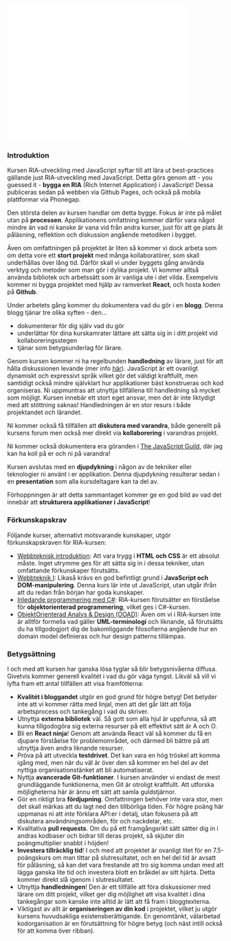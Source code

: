 
<iframe width="420" height="315" src="//www.youtube.com/embed/wZmRucW636M" frameborder="0" allowfullscreen></iframe>


### Introduktion

Kursen RIA-utveckling med JavaScript syftar till att lära ut best-practices gällande just RIA-utveckling med JavaScript. Detta görs genom att - you guessed it - **bygga en RIA** (Rich Internet Application) i JavaScript! Dessa publiceras sedan på webben via Github Pages, och också på mobila plattformar via Phonegap.

Den största delen av kursen handlar om detta bygge. Fokus är inte på målet utan på **processen**. Applikationens omfattning kommer därför vara något mindre än vad ni kanske är vana vid från andra kurser, just för att ge plats åt påläsning, reflektion och diskussion angående metodiken i bygget.

Även om omfattningen på projektet är liten så kommer vi dock arbeta som om detta vore ett **stort projekt** med många kollaboratörer, som skall underhållas över lång tid. Därför skall vi under byggets gång använda verktyg och metoder som man gör i dylika projekt. Vi kommer alltså använda bibliotek och arbetssätt som är vanliga ute i det vilda. Exempelvis kommer ni bygga projektet med hjälp av ramverket **React**, och hosta koden på **Github**.

Under arbetets gång kommer du dokumentera vad du gör i en **blogg**. Denna blogg tjänar tre olika syften - den...

*    dokumenterar för dig själv vad du gör
*    underlättar för dina kurskamrater lättare att sätta sig in i ditt projekt vid kollaboreringsstegen
*    tjänar som betygsunderlag för lärare.

Genom kursen kommer ni ha regelbunden **handledning** av lärare, just för att hålla diskussionen levande (mer info [här](../handledning)). JavaScript är ett ovanligt dynamiskt och expressivt språk vilket gör det väldigt kraftfullt, men samtidigt också mindre självklart hur applikationer bäst konstrueras och kod organiseras. Ni uppmuntras att utnyttja tillfällena till handledning så mycket som möjligt. Kursen innebär ett stort eget ansvar, men det är inte liktydigt med att stöttning saknas! Handledningen är en stor resurs i både projektandet och lärandet.

Ni kommer också få tillfällen att **diskutera med varandra**, både generellt på kursens forum men också mer direkt via **kollaborering** i varandras projekt.

Ni kommer också dokumentera era göranden i [The JavaScript Guild](../guilden), där jag kan ha koll på er och ni på varandra!

Kursen avslutas med en **djupdykning** i någon av de tekniker eller teknologier ni använt i er applikation. Denna djupdykning resulterar sedan i en **presentation** som alla kursdeltagare kan ta del av. 

Förhoppningen är att detta sammantaget kommer ge en god bild av vad det innebär att **strukturera applikationer i JavaScript**!

### Förkunskapskrav

Följande kurser, alternativt motsvarande kunskaper, utgör förkunskapskraven för RIA-kursen: 

*   [Webbteknisk introduktion][1]: Att vara trygg i **HTML och CSS** är ett absolut måste. Inget utrymme ges för att sätta sig in i dessa tekniker, utan omfattande förkunskaper förutsätts.
*   [Webbteknik I][2]: Likaså krävs en god befintligt grund i **JavaScript och DOM-manipulering**. Denna kurs lär inte ut JavaScript, utan utgår ifrån att du redan från början har goda kunskaper.
*   [Inledande programmering med C#][3]: RIA-kursen förutsätter en förståelse för **objektorienterad programmering**, vilket ges i C#-kursen.
*   [ObjektOrienterad Analys &amp; Design (OOAD)][4]: Även om vi i RIA-kursen inte är alltför formella vad gäller **UML-terminologi** och liknande, så förutsätts du ha tillgodogjort dig de bakomliggande filosofierna angående hur en domain model definieras och hur design patterns tillämpas.


### Betygsättning

I och med att kursen har ganska lösa tyglar så blir betygsnivåerna diffusa. Givetvis kommer generell kvalitét i vad du gör väga tyngst. Likväl så vill vi lyfta fram ett antal tillfällen att visa framfötterna:

*   **Kvalitét i bloggandet** utgör en god grund för högre betyg! Det betyder inte att vi kommer rätta med linjal, men att det går lätt att följa arbetsprocess och tankegång i vad du skriver.
*   Utnyttja **externa bibliotek** väl. Så gott som alla hjul är uppfunna, så att kunna tillgodogöra sig externa resurser på ett effektivt sätt är A och O.
*   Bli en **React ninja**! Genom att använda React väl så kommer du få en djupare förståelse för problemområdet, och därmed bli bättre på att utnyttja även andra liknande resurser.
*   Pröva på att utveckla **testdrivet**. Det kan vara en hög tröskel att komma igång med, men när du väl är över den så kommer en hel del av det nyttiga organisationstänket att bli automatiserat.
*   Nyttja **avancerade Git-funktioner**. I kursen använder vi endast de mest grundläggande funktionerna, men Git är otroligt kraftfullt. Att utforska möjligheterna här är ännu ett sätt att samla guldstjärnor.
*   Gör en riktigt bra **fördjupning**. Omfattningen behöver inte vara stor, men det skall märkas att du lagt ned den tillbörliga tiden. För högre poäng här uppmanas ni att _inte_ förklara API:er i detalj, utan fokusera på att diskutera användningsområden, för och nackdelar, etc.
*   Kvalitativa **pull requests**. Om du på ett framgångsrikt sätt sätter dig in i andras kodbaser och bidrar till deras projekt, så skjuter din poängmultiplier snabbt i höjden!
*   **Investera tillräcklig tid**! I och med att projektet är ovanligt litet för en 7.5-poängskurs om man tittar på slutresultatet, och en hel del tid är avsatt för påläsning, så kan det vara frestande att tro sig komma undan med att lägga ganska lite tid och investera blott en bråkdel av sitt hjärta. Detta kommer direkt slå igenom i slutresultatet.
*   Utnyttja **handledningen**! Den är ett tillfälle att föra diskussioner med lärare om ditt projekt, vilket ger dig möjlighet att visa kvalitét i dina tankegångar som kanske inte alltid är lätt att få fram i bloggtexterna.
*   Viktigast av allt är **organiseringen av din kod** i projektet, vilket ju utgör kursens huvudsakliga existensberättigande. En genomtänkt, välarbetad kodorganisation är en förutsättning för högre betyg (och näst intill också för att komma över ribban).




 [1]: https://coursepress.lnu.se/kurs/webbteknisk-introduktion/ "Webbteknisk introduktion"
 [2]: https://coursepress.lnu.se/kurs/webbteknik-i/ "Webbteknik I"
 [3]: https://coursepress.lnu.se/kurs/inledande-programmering-med-csharp/ "Inledande programmering med C#"
 [4]: https://coursepress.lnu.se/kurs/objektorienterad-analys-och-design-med-uml/ "OOAD"